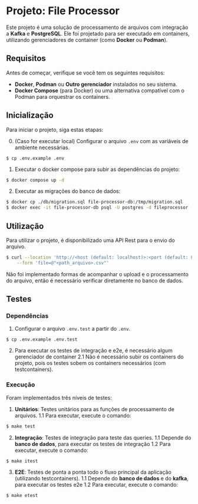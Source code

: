 # Projeto: File Processor

Este projeto é uma solução de processamento de arquivos com integração a **Kafka** e **PostgreSQL**. Ele foi projetado para ser executado em containers, utilizando gerenciadores de container (como **Docker** ou **Podman**).

## Requisitos

Antes de começar, verifique se você tem os seguintes requisitos:

- **Docker**, **Podman** ou **Outro gerenciador** instalados no seu sistema.
- **Docker Compose** (para Docker) ou uma alternativa compatível com o Podman para orquestrar os containers.

## Inicialização

Para iniciar o projeto, siga estas etapas:

0. (Caso for executar local) Configurar o arquivo `.env` com as variáveis de ambiente necessárias.

```
$ cp .env.example .env
```

1. Executar o docker compose para subir as dependências do projeto:

```bash
$ docker compose up -d
```

2. Executar as migrações do banco de dados:

```bash
$ docker cp ./db/migration.sql file-processor-db:/tmp/migration.sql
$ docker exec -it file-processor-db psql -U postgres -d fileprocessor -f ./tmp/migration.sql
```

## Utilização

Para utilizar o projeto, é disponibilizado uma API Rest para o envio do arquivo.

```bash
$ curl --location 'http://<host (default: localhost)>:<port (default: 8080)/upload/bank-slip/file' \
    --form 'file=@"<path_arquivo>.csv"'
```

Não foi implementado formas de acompanhar o upload e o processamento do arquivo, então é necessário verificar diretamente no banco de dados.

## Testes

### Dependências

1.  Configurar o arquivo `.env.test` a partir do `.env`.

```
$ cp .env.example .env.test
```

2. Para executar os testes de integração e e2e, é necessário algum gerenciador de container
   2.1 Não é necessário subir os containers do projeto, pois os testes sobem os containers necessários (com testcontainers).

### Execução

Foram implementados três níveis de testes:

1.  **Unitários**: Testes unitários para as funções de processamento de arquivos.
    1.1 Para executar, execute o comando:

```bash
$ make test
```

2. **Integração**: Testes de integração para teste das queries.
   1.1 Depende do **banco de dados**, para executar os testes de integração
   1.2 Para executar, execute o comando:

```bash
$ make itest
```

3. **E2E**: Testes de ponta a ponta todo o fluxo principal da aplicação (utilizando testcontainers).
   1.1 Depende do **banco de dados** e do **kafka**, para executar os testes e2e
   1.2 Para executar, execute o comando:

```bash
$ make etest
```
